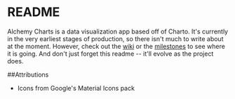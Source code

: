 # README

Alchemy Charts is a data visualization app based off of Charto. It's currently in the very earliest stages of production, so there isn't much to write about at the moment. However, check out the [wiki](https://github.com/ldtcooper/alchemy-chart/wiki) or the [milestones](https://github.com/ldtcooper/alchemy-chart/milestones) to see where it is going.
And don't just forget this readme -- it'll evolve as the project does.

##Attributions
  * Icons from Google's Material Icons pack
